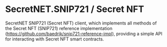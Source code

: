 # SecretNET.SNIP721 / Secret NFT
SecretNET SNIP721 (Secret NFT) client, which implements all methods of the Secret NFT (SNIP721) reference implementation (https://github.com/baedrik/snip721-reference-impl), providing a simple API for interacting with Secret NFT smart contracts.
